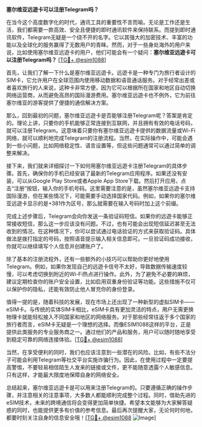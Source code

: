 **塞尔维亚远遊卡可以注册Telegram吗？**

在当今这个高度数字化的时代，通讯工具的重要性不言而喻。无论是工作还是生活，我们都需要一款高效、安全且便捷的即时通讯软件来保持联系。而提到即时通讯软件，Telegram无疑是一个绕不开的名字。它以其强大的加密技术、丰富的功能以及全球化的服务赢得了无数用户的青睐。然而，对于一些身处海外的用户来说，比如使用塞尔维亚远遊卡的用户，他们可能会有一个疑问：**塞尔维亚远遊卡可以注册Telegram吗？** [[TG💪+ @esim1088](https://t.me/s/esim1088)]

首先，让我们了解一下什么是塞尔维亚远遊卡。远遊卡是一种专门为旅行者设计的SIM卡，它允许用户在全球范围内使用移动数据和语音通话服务。对于经常出差或者喜欢旅行的人来说，这种卡非常方便，因为它可以根据所在国家和地区自动切换网络运营商，从而避免高昂的国际漫游费用。塞尔维亚远遊卡也不例外，它为前往塞尔维亚的游客提供了便捷的通信解决方案。

那么，回到最初的问题，塞尔维亚远遊卡是否能够注册Telegram呢？答案是肯定的。理论上讲，只要你的手机能够正常连接到互联网，并且拥有有效的电话号码，就可以注册Telegram。这意味着只要你有塞尔维亚远遊卡提供的数据流量或Wi-Fi网络，就可以顺利地完成Telegram的注册流程。当然，在实际操作中，可能会遇到一些小问题，比如网络稳定性、语言设置等，但这些问题通常可以通过简单的调整来解决。

接下来，我们就来详细探讨一下如何用塞尔维亚远遊卡注册Telegram的具体步骤。首先，确保你的手机已经安装了最新的Telegram应用程序。如果还没有安装，可以从Google Play Store或者Apple App Store下载。然后打开应用，点击“注册”按钮，输入你的手机号码。这里需要注意的是，虽然塞尔维亚远遊卡支持国际漫游，但在某些情况下，可能需要手动选择国家代码。例如，如果你的塞尔维亚远遊卡显示的是+381作为区号，那么就需要在输入号码时加上这个前缀。

完成上述步骤后，Telegram会向你发送一条验证码短信。如果你的远遊卡能够正常接收短信，那么这一步应该没有问题。不过，也有可能会出现短信延迟甚至无法收到的情况。在这种情况下，你可以尝试通过电话验证的方式来获取验证码。具体做法是拨打指定的号码，按照语音提示输入相关信息即可。一旦验证码成功接收，你就可以继续填写个人信息并创建账户了。

除了基本的注册流程外，还有一些额外的小技巧可以帮助你更好地使用Telegram。例如，如果你发现自己的远遊卡信号不太好，导致数据传输速度较慢，可以考虑切换到附近的Wi-Fi热点进行操作。此外，为了避免不必要的麻烦，建议定期检查你的账户安全设置，比如启用双重身份验证等功能。这些措施不仅可以保护你的隐私，还能有效防止他人冒充你的身份登录。

值得一提的是，随着科技的发展，现在市场上还出现了一种新型的虚拟SIM卡——eSIM卡。与传统的实体SIM卡相比，eSIM卡具有更加灵活的特点，用户无需更换物理卡就能轻松接入不同国家和地区的网络服务。对于那些经常往返于多个国家的旅行者而言，eSIM卡无疑是一个理想的选择。而像ESIM1088这样的平台，正是提供此类服务的专业服务商之一。通过他们的产品和服务，用户可以随时随地享受到稳定可靠的网络连接体验。[[TG💪+ @esim1088](https://t.me/s/esim1088)]

当然，在享受便利的同时，我们也应该注意到一些潜在的风险。比如，有些不法分子可能会利用Telegram等社交平台实施诈骗行为。因此，在使用过程中一定要提高警惕，不要轻易相信陌生人发来的链接或文件，更不能随意透露个人敏感信息。只有这样，才能最大限度地保障自身的网络安全。

总结起来，塞尔维亚远遊卡是可以用来注册Telegram的。只要遵循正确的操作步骤，并注意相关的注意事项，大多数人都能顺利完成整个过程。同时，借助先进的eSIM技术，未来的跨境通信将会变得更加简单快捷。希望本文能够为大家解答疑惑的同时，也能提供更多有价值的参考信息。最后再次提醒大家，无论何时何地，都要时刻关注自身的信息安全哦！[[TG💪+ @esim1088](https://t.me/s/esim1088) ![Image](https://i.postimg.cc/4NQfJmqS/Snipaste-2025-05-13-00-14-12.png)]